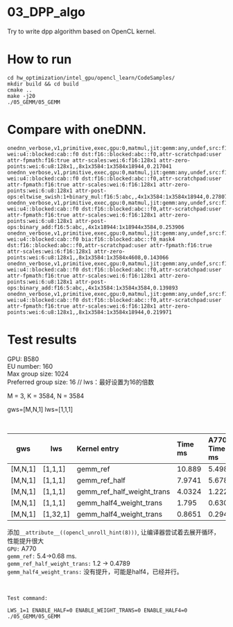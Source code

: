 # 03_DPP_algo

Try to write dpp algorithm based on OpenCL kernel.

# How to run

    cd hw_optimization/intel_gpu/opencl_learn/CodeSamples/
    mkdir build && cd build
    cmake ..
    make -j20
    ./05_GEMM/05_GEMM

# Compare with oneDNN.

```
onednn_verbose,v1,primitive,exec,gpu:0,matmul,jit:gemm:any,undef,src:f16::blocked:abc::f0 wei:u4::blocked:cab::f0 dst:f16::blocked:abc::f0,attr-scratchpad:user attr-fpmath:f16:true attr-scales:wei:6:f16:128x1 attr-zero-points:wei:6:u8:128x1,,8x1x3584:1x3584x18944,0.217041
onednn_verbose,v1,primitive,exec,gpu:0,matmul,jit:gemm:any,undef,src:f16::blocked:abc::f0 wei:u4::blocked:cab::f0 dst:f16::blocked:abc::f0,attr-scratchpad:user attr-fpmath:f16:true attr-scales:wei:6:f16:128x1 attr-zero-points:wei:6:u8:128x1 attr-post-ops:eltwise_swish:1+binary_mul:f16:5:abc,,4x1x3584:1x3584x18944,0.278076
onednn_verbose,v1,primitive,exec,gpu:0,matmul,jit:gemm:any,undef,src:f16::blocked:abc::f0 wei:u4::blocked:cab::f0 dst:f16::blocked:abc::f0,attr-scratchpad:user attr-fpmath:f16:true attr-scales:wei:6:f16:128x1 attr-zero-points:wei:6:u8:128x1 attr-post-ops:binary_add:f16:5:abc,,4x1x18944:1x18944x3584,0.253906
onednn_verbose,v1,primitive,exec,gpu:0,matmul,jit:gemm:any,undef,src:f16::blocked:abc::f0 wei:u4::blocked:cab::f0 bia:f16::blocked:abc::f0_mask4 dst:f16::blocked:abc::f0,attr-scratchpad:user attr-fpmath:f16:true attr-scales:wei:6:f16:128x1 attr-zero-points:wei:6:u8:128x1,,8x1x3584:1x3584x4608,0.143066
onednn_verbose,v1,primitive,exec,gpu:0,matmul,jit:gemm:any,undef,src:f16::blocked:abc::f0 wei:u4::blocked:cab::f0 dst:f16::blocked:abc::f0,attr-scratchpad:user attr-fpmath:f16:true attr-scales:wei:6:f16:128x1 attr-zero-points:wei:6:u8:128x1 attr-post-ops:binary_add:f16:5:abc,,4x1x3584:1x3584x3584,0.139893
onednn_verbose,v1,primitive,exec,gpu:0,matmul,jit:gemm:any,undef,src:f16::blocked:abc::f0 wei:u4::blocked:cab::f0 dst:f16::blocked:abc::f0,attr-scratchpad:user attr-fpmath:f16:true attr-scales:wei:6:f16:128x1 attr-zero-points:wei:6:u8:128x1,,8x1x3584:1x3584x18944,0.219971
```

# Test results

GPU: B580       <br>
EU number: 160  <br>
Max group size: 1024    <br>
Preferred group size: 16       // lws：最好设置为16的倍数   <br>

M = 3, K = 3584, N = 3584   <br>

gws=[M,N,1]
lws=[1,1,1]

<br>

|   gws   |   lws    | Kernel entry                         | Time ms  | A770 Time ms  |
| --------| -------- |:------------------------------------ | :------  | :------------ |
| [M,N,1] | [1,1,1]  | gemm_ref                             | 10.889   | 5.4987        |
| [M,N,1] | [1,1,1]  | gemm_ref_half                        | 7.9741   | 5.6788        |
| [M,N,1] | [1,1,1]  | gemm_ref_half_weight_trans           | 4.0324   | 1.2225        |
| [M,N,1] | [1,1,1]  | gemm_half4_weight_trans              | 1.795    | 0.6306        |
| [M,N,1] | [1,32,1] | gemm_half4_weight_trans              | 0.8651   | 0.294         |

添加``__attribute__((opencl_unroll_hint(8)))``, 让编译器尝试着去展开循环，性能提升很大  <br>
``GPU:`` A770 <br>
``gemm_ref:`` 5.4->0.68 ms. <br>
``gemm_ref_half_weight_trans:`` 1.2 -> 0.4789 <br>
``gemm_half4_weight_trans:`` 没有提升，可能是half4，已经并行。 <br>

 <br>
 
``Test command:``

```
LWS_1=1 ENABLE_HALF=0 ENABLE_WEIGHT_TRANS=0 ENABLE_HALF4=0 ./05_GEMM/05_GEMM
```